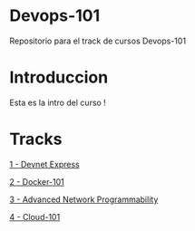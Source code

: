 # Devops-101

Repositorio para el track de cursos Devops-101

# Introduccion

Esta es la intro del curso !

# Tracks

[1 - Devnet Express](https://github.com/conapps/Devops-101/tree/master/Devnet%20Express/devnet)

[2 - Docker-101](#)

[3 - Advanced Network Programmability](#)

[4 - Cloud-101](#)
